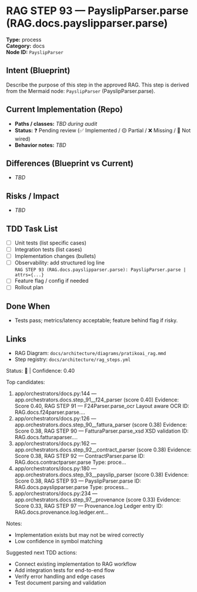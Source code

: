 # RAG STEP 93 — PayslipParser.parse (RAG.docs.payslipparser.parse)

**Type:** process  
**Category:** docs  
**Node ID:** `PayslipParser`

## Intent (Blueprint)
Describe the purpose of this step in the approved RAG. This step is derived from the Mermaid node: `PayslipParser` (PayslipParser.parse).

## Current Implementation (Repo)
- **Paths / classes:** _TBD during audit_
- **Status:** ❓ Pending review (✅ Implemented / 🟡 Partial / ❌ Missing / 🔌 Not wired)
- **Behavior notes:** _TBD_

## Differences (Blueprint vs Current)
- _TBD_

## Risks / Impact
- _TBD_

## TDD Task List
- [ ] Unit tests (list specific cases)
- [ ] Integration tests (list cases)
- [ ] Implementation changes (bullets)
- [ ] Observability: add structured log line  
  `RAG STEP 93 (RAG.docs.payslipparser.parse): PayslipParser.parse | attrs={...}`
- [ ] Feature flag / config if needed
- [ ] Rollout plan

## Done When
- Tests pass; metrics/latency acceptable; feature behind flag if risky.

## Links
- RAG Diagram: `docs/architecture/diagrams/pratikoai_rag.mmd`
- Step registry: `docs/architecture/rag_steps.yml`


<!-- AUTO-AUDIT:BEGIN -->
Status: 🔌  |  Confidence: 0.40

Top candidates:
1) app/orchestrators/docs.py:144 — app.orchestrators.docs.step_91__f24_parser (score 0.40)
   Evidence: Score 0.40, RAG STEP 91 — F24Parser.parse_ocr Layout aware OCR
ID: RAG.docs.f24parser.parse....
2) app/orchestrators/docs.py:126 — app.orchestrators.docs.step_90__fattura_parser (score 0.38)
   Evidence: Score 0.38, RAG STEP 90 — FatturaParser.parse_xsd XSD validation
ID: RAG.docs.fatturaparser....
3) app/orchestrators/docs.py:162 — app.orchestrators.docs.step_92__contract_parser (score 0.38)
   Evidence: Score 0.38, RAG STEP 92 — ContractParser.parse
ID: RAG.docs.contractparser.parse
Type: proce...
4) app/orchestrators/docs.py:180 — app.orchestrators.docs.step_93__payslip_parser (score 0.38)
   Evidence: Score 0.38, RAG STEP 93 — PayslipParser.parse
ID: RAG.docs.payslipparser.parse
Type: process...
5) app/orchestrators/docs.py:234 — app.orchestrators.docs.step_97__provenance (score 0.33)
   Evidence: Score 0.33, RAG STEP 97 — Provenance.log Ledger entry
ID: RAG.docs.provenance.log.ledger.ent...

Notes:
- Implementation exists but may not be wired correctly
- Low confidence in symbol matching

Suggested next TDD actions:
- Connect existing implementation to RAG workflow
- Add integration tests for end-to-end flow
- Verify error handling and edge cases
- Test document parsing and validation
<!-- AUTO-AUDIT:END -->